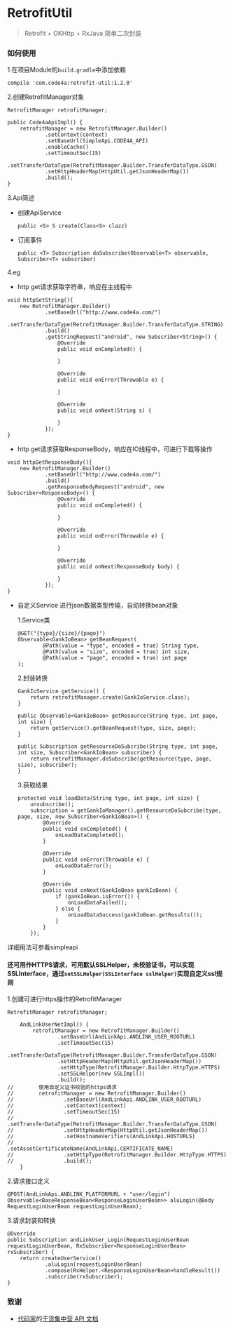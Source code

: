 # RetrofitUtil
> Retrofit + OKHttp + RxJava 简单二次封装

### 如何使用

1.在项目Module的`build.gradle`中添加依赖

`compile 'com.code4a:retrofit-util:1.2.0'`

2.创建RetrofitManager对象

```
RetrofitManager retrofitManager;

public Code4aApiImpl() {
    retrofitManager = new RetrofitManager.Builder()
            .setContext(context)
            .setBaseUrl(SimpleApi.CODE4A_API)
            .enableCache()
            .setTimeoutSec(15)
            .setTransferDataType(RetrofitManager.Builder.TransferDataType.GSON)
            .setHttpHeaderMap(HttpUtil.getJsonHeaderMap())
            .build();
}
```

3.Api简述

* 创建ApiService

    `public <S> S create(Class<S> clazz)`
    
* 订阅事件

    `public <T> Subscription doSubscribe(Observable<T> observable, Subscriber<T> subscriber)`
    
4.eg

* http get请求获取字符串，响应在主线程中

```
void httpGetString(){
    new RetrofitManager.Builder()
            .setBaseUrl("http://www.code4a.com/")
            .setTransferDataType(RetrofitManager.Builder.TransferDataType.STRING)
            .build()
            .getStringRequest("android", new Subscriber<String>() {
                @Override
                public void onCompleted() {
                    
                }

                @Override
                public void onError(Throwable e) {

                }

                @Override
                public void onNext(String s) {

                }
            });
}
```

* http get请求获取ResponseBody，响应在IO线程中，可进行下载等操作

```
void httpGetResponseBody(){
    new RetrofitManager.Builder()
            .setBaseUrl("http://www.code4a.com/")
            .build()
            .getResponseBodyRequest("android", new Subscriber<ResponseBody>() {
                @Override
                public void onCompleted() {

                }

                @Override
                public void onError(Throwable e) {

                }

                @Override
                public void onNext(ResponseBody body) {

                }
            });
}
```

* 自定义Service 进行json数据类型传输，自动转换bean对象

     1.Service类
     
    ```
    @GET("{type}/{size}/{page}")
    Observable<GankIoBean> getBeanRequest(
            @Path(value = "type", encoded = true) String type,
            @Path(value = "size", encoded = true) int size,
            @Path(value = "page", encoded = true) int page
    );
    ```
    
    2.封装转换
    
    ```
    GankIoService getService() {
        return retrofitManager.create(GankIoService.class);
    }

    public Observable<GankIoBean> getResource(String type, int page, int size) {
        return getService().getBeanRequest(type, size, page);
    }

    public Subscription getResourceDoSubcribe(String type, int page, int size, Subscriber<GankIoBean> subscriber) {
        return retrofitManager.doSubscribe(getResource(type, page, size), subscriber);
    }
    ```
    
    3.获取结果
    
    ```
    protected void loadData(String type, int page, int size) {
        unsubscribe();
        subscription = getGankIoManager().getResourceDoSubcribe(type, page, size, new Subscriber<GankIoBean>() {
            @Override
            public void onCompleted() {
                onLoadDataCompleted();
            }

            @Override
            public void onError(Throwable e) {
                onLoadDataError();
            }

            @Override
            public void onNext(GankIoBean gankIoBean) {
                if (gankIoBean.isError()) {
                    onLoadDataFailed();
                } else {
                    onLoadDataSuccess(gankIoBean.getResults());
                }
            }
        });
    ```

详细用法可参看simpleapi

#### 还可用作HTTPS请求，可用默认SSLHelper，未校验证书，可以实现SSLInterface，通过`setSSLHelper(SSLInterface sslHelper)`实现自定义ssl规则

1.创建可进行https操作的RetrofitManager

```
RetrofitManager retrofitManager;

    AndLinkUserNetImpl() {
        retrofitManager = new RetrofitManager.Builder()
                .setBaseUrl(AndLinkApi.ANDLINK_USER_ROOTURL)
                .setTimeoutSec(15)
                .setTransferDataType(RetrofitManager.Builder.TransferDataType.GSON)
                .setHttpHeaderMap(HttpUtil.getJsonHeaderMap())
                .setHttpType(RetrofitManager.Builder.HttpType.HTTPS)
                .setSSLHelper(new SSLImpl())
                .build();
//        使用自定义证书校验的https请求
//        retrofitManager = new RetrofitManager.Builder()
//                .setBaseUrl(AndLinkApi.ANDLINK_USER_ROOTURL)
//                .setContext(context)
//                .setTimeoutSec(15)
//                .setTransferDataType(RetrofitManager.Builder.TransferDataType.GSON)
//                .setHttpHeaderMap(HttpUtil.getJsonHeaderMap())
//                .setHostnameVerifiers(AndLinkApi.HOSTURLS)
//                .setAssetCertificateName(AndLinkApi.CERTIFICATE_NAME)
//                .setHttpType(RetrofitManager.Builder.HttpType.HTTPS)
//                .build();
    }
```

2.请求接口定义

```
@POST(AndLinkApi.ANDLINK_PLATFORMURL + "user/login")
Observable<BaseResponseBean<ResponseLoginUserBean>> aluLogin(@Body RequestLoginUserBean requestLoginUserBean);
```

3.请求封装和转换

```
@Override
public Subscription andLinkUser_Login(RequestLoginUserBean requestLoginUserBean, RxSubscriber<ResponseLoginUserBean> rxSubscriber) {
    return createUserService()
            .aluLogin(requestLoginUserBean)
            .compose(RxHelper.<ResponseLoginUserBean>handleResult())
            .subscribe(rxSubscriber);
}
```

### 致谢

* [代码家](https://github.com/daimajia)的[干货集中营 API 文档](http://gank.io/api)